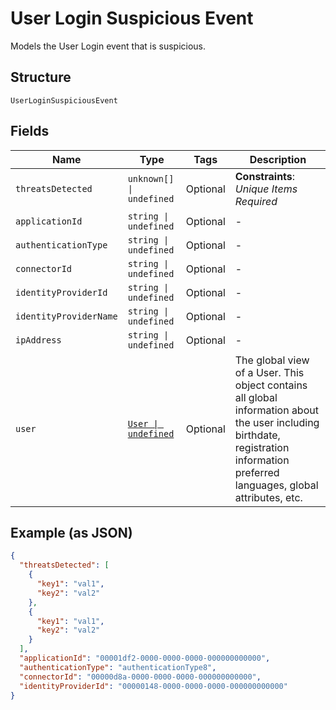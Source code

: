 
# User Login Suspicious Event

Models the User Login event that is suspicious.

## Structure

`UserLoginSuspiciousEvent`

## Fields

| Name | Type | Tags | Description |
|  --- | --- | --- | --- |
| `threatsDetected` | `unknown[] \| undefined` | Optional | **Constraints**: *Unique Items Required* |
| `applicationId` | `string \| undefined` | Optional | - |
| `authenticationType` | `string \| undefined` | Optional | - |
| `connectorId` | `string \| undefined` | Optional | - |
| `identityProviderId` | `string \| undefined` | Optional | - |
| `identityProviderName` | `string \| undefined` | Optional | - |
| `ipAddress` | `string \| undefined` | Optional | - |
| `user` | [`User \| undefined`](../../doc/models/user.md) | Optional | The global view of a User. This object contains all global information about the user including birthdate, registration information  preferred languages, global attributes, etc. |

## Example (as JSON)

```json
{
  "threatsDetected": [
    {
      "key1": "val1",
      "key2": "val2"
    },
    {
      "key1": "val1",
      "key2": "val2"
    }
  ],
  "applicationId": "00001df2-0000-0000-0000-000000000000",
  "authenticationType": "authenticationType8",
  "connectorId": "00000d8a-0000-0000-0000-000000000000",
  "identityProviderId": "00000148-0000-0000-0000-000000000000"
}
```

